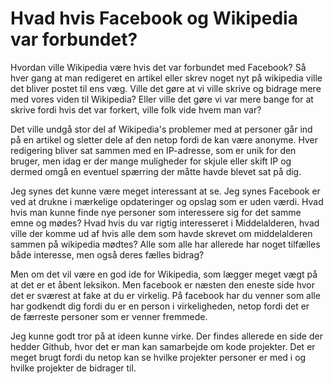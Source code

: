 # Hvad hvis Facebook og Wikipedia var forbundet?
Hvordan ville Wikipedia være hvis det var forbundet med Facebook? Så hver gang at man redigeret en artikel eller skrev noget nyt på wikipedia ville det bliver postet til ens væg. Ville det gøre at vi ville skrive og bidrage mere med vores viden til Wikipedia? Eller ville det gøre vi var mere bange for at skrive fordi hvis det var forkert, ville folk vide hvem man var?

Det ville undgå stor del af Wikipedia's problemer med at personer går ind på en artikel og sletter dele af den netop fordi de kan være anonyme. Hver redigering bliver sat sammen med en IP-adresse, som er unik for den bruger, men idag er der mange muligheder for skjule eller skift IP og dermed omgå en eventuel spærring der måtte havde blevet sat på dig.

Jeg synes det kunne være meget interessant at se. Jeg synes Facebook er ved at drukne i mærkelige opdateringer og opslag som er uden værdi. Hvad hvis man kunne finde nye personer som interessere sig for det samme emne og mødes? Hvad hvis du var rigtig interesseret i Middelalderen, hvad ville der komme ud af hvis alle dem som havde skrevet om middelalderen sammen på wikipedia mødtes? Alle som alle har allerede har noget tilfælles både interesse, men også deres fælles bidrag?

Men om det vil være en god ide for Wikipedia, som lægger meget vægt på at det er et åbent leksikon. Men facebook er næsten den eneste side hvor det er sværest at fake at du er virkelig. På facebook har du venner som alle har godkendt dig fordi du er en person i virkeligheden, netop fordi det er de færreste personer som er venner fremmede.

Jeg kunne godt tror på at ideen kunne virke. Der findes allerede en side der hedder Github, hvor det er man kan samarbejde om kode projekter. Det er meget brugt fordi du netop kan se hvilke projekter personer er med i og hvilke projekter de bidrager til.